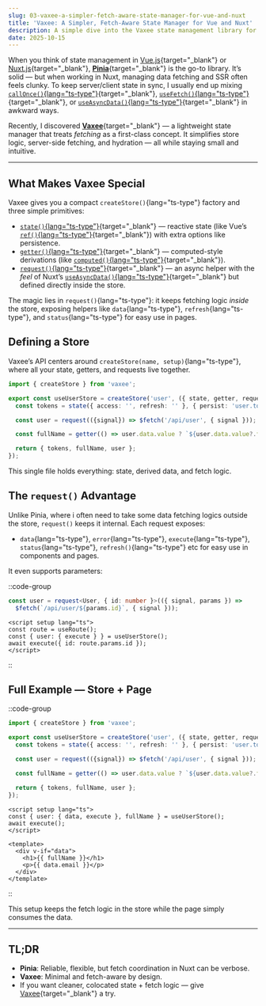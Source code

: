 ```yaml
---
slug: 03-vaxee-a-simpler-fetch-aware-state-manager-for-vue-and-nuxt
title: 'Vaxee: A Simpler, Fetch-Aware State Manager for Vue and Nuxt'
description: A simple dive into the Vaxee state management library for Vue and Nuxt.
date: 2025-10-15
---
```


When you think of state management in [Vue.js](https://vuejs.org/){target="_blank"} or [Nuxt.js](https://nuxt.com/){target="_blank"}, [**Pinia**](https://pinia.vuejs.org/){target="_blank"} is the go-to library. It’s solid — but when working in Nuxt, managing data fetching and SSR often feels clunky. To keep server/client state in sync, I usually end up mixing [`callOnce()`{lang="ts-type"}](https://nuxt.com/docs/4.x/api/utils/call-once){target="_blank"}, [`useFetch()`{lang="ts-type"}](https://nuxt.com/docs/4.x/api/composables/use-fetch){target="_blank"}, or [`useAsyncData()`{lang="ts-type"}](https://nuxt.com/docs/4.x/api/composables/use-async-data){target="_blank"} in awkward ways.

Recently, I discovered [**Vaxee**](https://vaxee.letstri.dev/){target="_blank"} — a lightweight state manager that treats *fetching* as a first-class concept. It simplifies store logic, server-side fetching, and hydration — all while staying small and intuitive.

---

## What Makes Vaxee Special

Vaxee gives you a compact `createStore()`{lang="ts-type"} factory and three simple primitives:

*   [`state()`{lang="ts-type"}](https://vaxee.letstri.dev/state.html){target="_blank"} — reactive state (like Vue’s [`ref()`{lang="ts-type"}](https://vuejs.org/api/reactivity-core.html#ref){target="_blank"}) with extra options like persistence.
*   [`getter()`{lang="ts-type"}](https://vaxee.letstri.dev/getters.html){target="_blank"} — computed-style derivations (like [`computed()`{lang="ts-type"}](https://vuejs.org/api/reactivity-core.html#computed){target="_blank"}).
*   [`request()`{lang="ts-type"}](https://vaxee.letstri.dev/request.html){target="_blank"} — an async helper with the *feel* of Nuxt’s [`useAsyncData()`{lang="ts-type"}](https://nuxt.com/docs/4.x/api/composables/use-async-data){target="_blank"} but defined directly inside the store.

The magic lies in `request()`{lang="ts-type"}: it keeps fetching logic *inside* the store, exposing helpers like `data`{lang="ts-type"}, `refresh`{lang="ts-type"}, and `status`{lang="ts-type"} for easy use in pages.

## Defining a Store

Vaxee’s API centers around `createStore(name, setup)`{lang="ts-type"}, where all your state, getters, and requests live together.

```ts [stores/user.ts]
import { createStore } from 'vaxee';

export const useUserStore = createStore('user', ({ state, getter, request }) => {
  const tokens = state({ access: '', refresh: '' }, { persist: 'user.tokens' });

  const user = request(({signal}) => $fetch('/api/user', { signal }));

  const fullName = getter(() => user.data.value ? `${user.data.value?.first_name} ${user.data.value?.last_name}` : undefined);

  return { tokens, fullName, user };
});
```

This single file holds everything: state, derived data, and fetch logic.

## The `request()` Advantage

Unlike Pinia, where i often need to take some data fetching logics outside the store, `request()` keeps it internal. Each request exposes:

* `data`{lang="ts-type"}, `error`{lang="ts-type"}, `execute`{lang="ts-type"}, `status`{lang="ts-type"}, `refresh()`{lang="ts-type"} etc for easy use in components and pages.

It even supports parameters:

::code-group

```ts [stores/user.ts]
const user = request<User, { id: number }>(({ signal, params }) =>
  $fetch(`/api/user/${params.id}`, { signal }));
```

```vue [pages/user.vue]
<script setup lang="ts">
const route = useRoute();
const { user: { execute } } = useUserStore();
await execute({ id: route.params.id });
</script>
```
::

## Full Example — Store + Page

::code-group

```ts [stores/user.ts]
import { createStore } from 'vaxee';

export const useUserStore = createStore('user', ({ state, getter, request }) => {
  const tokens = state({ access: '', refresh: '' }, { persist: 'user.tokens' });

  const user = request(({signal}) => $fetch('/api/user', { signal }));

  const fullName = getter(() => user.data.value ? `${user.data.value?.first_name} ${user.data.value?.last_name}` : undefined);

  return { tokens, fullName, user };
});
```

```vue [pages/profile.vue]
<script setup lang="ts">
const { user: { data, execute }, fullName } = useUserStore();
await execute();
</script>

<template>
  <div v-if="data">
    <h1>{{ fullName }}</h1>
    <p>{{ data.email }}</p>
  </div>
</template>
```
::

This setup keeps the fetch logic in the store while the page simply consumes the data.

---

## TL;DR

*   **Pinia**: Reliable, flexible, but fetch coordination in Nuxt can be verbose.
*   **Vaxee**: Minimal and fetch-aware by design.
*   If you want cleaner, colocated state + fetch logic — give [Vaxee](https://vaxee.letstri.dev/){target="_blank"} a try.
